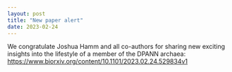 ```yaml
---
layout: post
title: "New paper alert"
date: 2023-02-24
---
```


We congratulate Joshua Hamm and all co-authors for sharing new exciting insights into the lifestyle of a member of the DPANN archaea: https://www.biorxiv.org/content/10.1101/2023.02.24.529834v1
